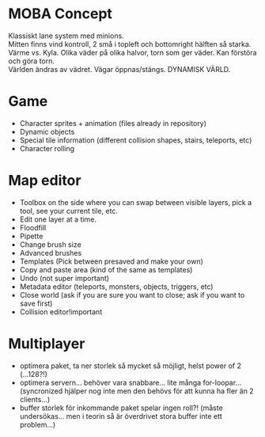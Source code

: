 # MOBA Concept

Klassiskt lane system med minions.  
Mitten finns vind kontroll, 2 små i topleft och bottomright hälften så starka.  
Värme vs. Kyla. Olika väder på olika halvor, torn som ger väder. Kan förstöra och göra torn.  
Världen ändras av vädret. Vägar öppnas/stängs. DYNAMISK VÄRLD.  

# Game

+ Character sprites + animation (files already in repository)
+ Dynamic objects
+ Special tile information (different collision shapes, stairs, teleports, etc)
+ Character rolling

# Map editor

+ Toolbox on the side where you can swap between visible layers, pick a tool, see your current tile, etc.
+ Edit one layer at a time.
+ Floodfill
+ Pipette
+ Change brush size
+ Advanced brushes
+ Templates (Pick between presaved and make your own)
+ Copy and paste area (kind of the same as templates)
+ Undo (not super important)
+ Metadata editor (teleports, monsters, objects, triggers, etc)
+ Close world (ask if you are sure you want to close; ask if you want to save first)
+ Collision editor!important

# Multiplayer

+ optimera paket, ta ner storlek så mycket så möjligt, helst power of 2 (...128?!)
+ optimera servern... behöver vara snabbare... lite många for-loopar... (syncronized hjälper nog inte men den behövs för att kunna ha fler än 2 clients...)
+ buffer storlek för inkommande paket spelar ingen roll?! (måste undersökas... men i teorin så är överdrivet stora buffer inte ett problem...)
